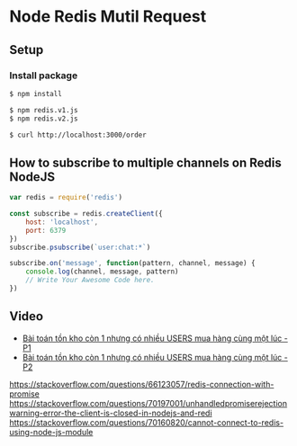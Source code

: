 # Node Redis Mutil Request

## Setup
### Install package
```sh 
$ npm install
```

```sh
$ npm redis.v1.js
$ npm redis.v2.js

$ curl http://localhost:3000/order
```


## How to subscribe to multiple channels on Redis NodeJS

```javascript
var redis = require('redis')

const subscribe = redis.createClient({
    host: 'localhost',
    port: 6379
}) 
subscribe.psubscribe(`user:chat:*`)

subscribe.on('message', function(pattern, channel, message) {
    console.log(channel, message, pattern)
    // Write Your Awesome Code here.
})
```

## Video
- [Bài toán tồn kho còn 1 nhưng có nhiều USERS mua hàng cùng một lúc - P1](https://www.youtube.com/watch?v=qxRtMizGvWE)
- [Bài toán tồn kho còn 1 nhưng có nhiều USERS mua hàng cùng một lúc - P2](https://www.youtube.com/watch?v=OUGfEleDGaE)

https://stackoverflow.com/questions/66123057/redis-connection-with-promise
https://stackoverflow.com/questions/70197001/unhandledpromiserejectionwarning-error-the-client-is-closed-in-nodejs-and-redi
https://stackoverflow.com/questions/70160820/cannot-connect-to-redis-using-node-js-module
